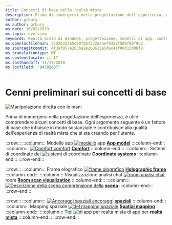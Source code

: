 ```yaml
---
title: Concetti di base della realtà mista
description: Prima di immergersi nella progettazione dell'esperienza, è utile comprendere alcuni concetti di base. Ogni argomento seguente è un fattore di base che influisce in modo sostanziale e contribuisce alla qualità dell'esperienza di realtà mista che si sta creando per l'utente.
author: grbury
ms.author: grbury
ms.date: 10/02/2019
ms.topic: overview
keywords: Realtà mista di Windows, progettazione, modelli di app, controlli, stile, HoloLens, interazione, elementi UX, comportamenti, blocchi predefiniti, cuffie per la realtà mista, cuffie di realtà mista di Windows, auricolare di realtà virtuale, HoloLens, MRTK, Toolkit di realtà mista, comfort, modello di app, coordinata, frame olografico
ms.openlocfilehash: 57d2632265c00fbb7232aaae79328f506f00f9d2
ms.sourcegitcommit: 4f3ef057a285be2e260615e5d6c41f00d15d08f8
ms.translationtype: MT
ms.contentlocale: it-IT
ms.lasthandoff: 11/17/2020
ms.locfileid: "94702687"
---
```

# <a name="core-concepts-overview"></a>Cenni preliminari sui concetti di base

![Manipolazione diretta con le mani](images/05_CoreConcepts.png)


Prima di immergersi nella progettazione dell'esperienza, è utile comprendere alcuni concetti di base. Ogni argomento seguente è un fattore di base che influisce in modo sostanziale e contribuisce alla qualità dell'esperienza di realtà mista che si sta creando per l'utente. 

:::row:::
    :::column:::
        Modello app [ ![ modello](images/teleportation-640px.png)](app-model.md) app **[App model](app-model.md)**
    :::column-end:::
    :::column:::
       [ ![ Comfort comfort](images/comfort-chart.PNG)](comfort.md) **[Comfort](comfort.md)**
    :::column-end:::
    :::column:::
        Sistemi di coordinate dei [ ![ sistemi](images/coordinate-systems.PNG)](coordinate-systems.md) di coordinate **[Coordinate systems](coordinate-systems.md)**
    :::column-end:::
:::row-end:::

:::row:::
    :::column:::
        Frame olografico [ ![ frame olografico](images/destinationmars-750px.png)](holographic-frame.md) **[Holographic frame](holographic-frame.md)**
    :::column-end:::
    :::column:::
        Visualizzazione analisi chat [ ![ room analisi chat](images/sr-mixedworld-140429-8pm-00068-1000px.png)](room-scan-visualization.md) room **[Room scan visualization](room-scan-visualization.md)**
    :::column-end:::
    :::column:::
        [ ![ Descrizione della scena comprensione della](images/scene-understanding.png)](scene-understanding.md) **[scena](scene-understanding.md)**
    :::column-end:::
:::row-end:::

:::row:::
    :::column:::
        [ ![ Ancoraggi spaziali ancoraggi](images/azurespatialanchors.jpg)](spatial-anchors.md) **[spaziali](spatial-anchors.md)**
    :::column-end:::
    :::column:::
        Mapping spaziale [ ![ del mapping spaziale](images/surfacereconstruction.jpg)](spatial-mapping.md) **[Spatial mapping](spatial-mapping.md)**
    :::column-end:::
    :::column:::
        Tipi [ ![ di app per realtà mista](images/enhancedenvironmentapps-640px.jpg)](types-of-mixed-reality-apps.md) di app per **[realtà mista](types-of-mixed-reality-apps.md)**
    :::column-end:::
:::row-end:::


<br>

<br>

